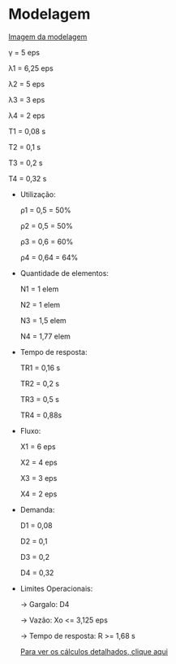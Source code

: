 # Modelagem
[Imagem da modelagem](https://github.com/LDVictor/MT5-ADSD/blob/master/Documentos/modelo.png)

γ = 5 eps

λ1 = 6,25 eps

λ2 = 5 eps

λ3 = 3 eps

λ4 = 2 eps

T1 = 0,08 s

T2 = 0,1 s

T3 = 0,2 s

T4 = 0,32 s

- Utilização:

  ρ1 = 0,5 = 50%

  ρ2 = 0,5 = 50%

  ρ3 = 0,6 = 60%

  ρ4 = 0,64 = 64%

- Quantidade de elementos:

  N1 = 1 elem

  N2 = 1 elem

  N3 = 1,5 elem

  N4 = 1,77 elem

- Tempo de resposta:

  TR1 = 0,16 s

  TR2 = 0,2 s

  TR3 = 0,5 s

  TR4 = 0,88s

- Fluxo:

  X1 = 6 eps

  X2 = 4 eps

  X3 = 3 eps

  X4 = 2 eps

- Demanda:

  D1 = 0,08

  D2 = 0,1

  D3 = 0,2

  D4 = 0,32

- Limites Operacionais:

  -> Gargalo: D4
  
  -> Vazão: Xo <= 3,125 eps
  
  -> Tempo de resposta: R >= 1,68 s
  
  [Para ver os cálculos detalhados, clique aqui](https://github.com/LDVictor/MT5-ADSD/tree/master/Documentos/C%C3%A1lculos)
